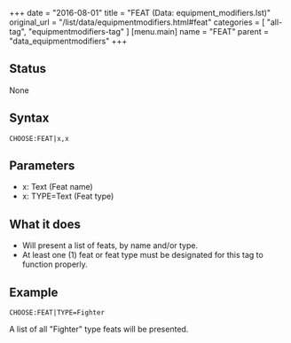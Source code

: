 +++
date = "2016-08-01"
title = "FEAT (Data: equipment_modifiers.lst)"
original_url = "/list/data/equipmentmodifiers.html#feat"
categories = [ "all-tag", "equipmentmodifiers-tag" ]
[menu.main]
    name = "FEAT"
    parent = "data_equipmentmodifiers"
+++

## Status

None

## Syntax

`CHOOSE:FEAT|x,x`

## Parameters

-   x: Text (Feat name)
-   x: TYPE=Text (Feat type)



What it does
------------

-   Will present a list of feats, by name and/or type.
-   At least one (1) feat or feat type must be designated for this tag
    to function properly.

Example
-------

`CHOOSE:FEAT|TYPE=Fighter`

A list of all "Fighter" type feats will be presented.


